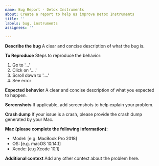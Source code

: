 ```yaml
---
name: Bug Report - Detox Instruments
about: Create a report to help us improve Detox Instruments
title: ''
labels: bug, instruments
assignees: ''

---
```


**Describe the bug**
A clear and concise description of what the bug is.

**To Reproduce**
Steps to reproduce the behavior:
1. Go to '...'
2. Click on '....'
3. Scroll down to '....'
4. See error

**Expected behavior**
A clear and concise description of what you expected to happen.

**Screenshots**
If applicable, add screenshots to help explain your problem.

**Crash dump**
If your issue is a crash, please provide the crash dump generated by your Mac.

**Mac (please complete the following information):**
 - Model: [e.g. MacBook Pro 2018]
 - OS: [e.g. macOS 10.14.1]
 - Xcode: [e.g Xcode 10.1]

**Additional context**
Add any other context about the problem here.
